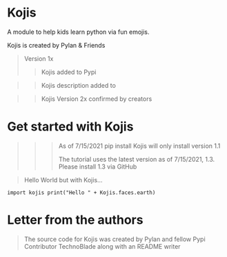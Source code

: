 # Kojis
A module to help kids learn python via fun emojis.

Kojis is created by Pylan & Friends

>Version 1x
>> Kojis added to Pypi

>> Kojis description added to

>> Kojis Version 2x  confirmed by creators



# Get started with Kojis

>>>As of 7/15/2021 pip install Kojis will only install version 1.1
>>>
>>>The tutorial uses the latest version as of 7/15/2021, 1.3. Please install 1.3 via GitHub

>Hello World but with Kojis...

``import kojis
  print("Hello " + Kojis.faces.earth)``
  
  # Letter from the authors
  
 >The source code for Kojis was created by Pylan and fellow Pypi Contributor TechnoBlade along with an README writer
  
  
  





